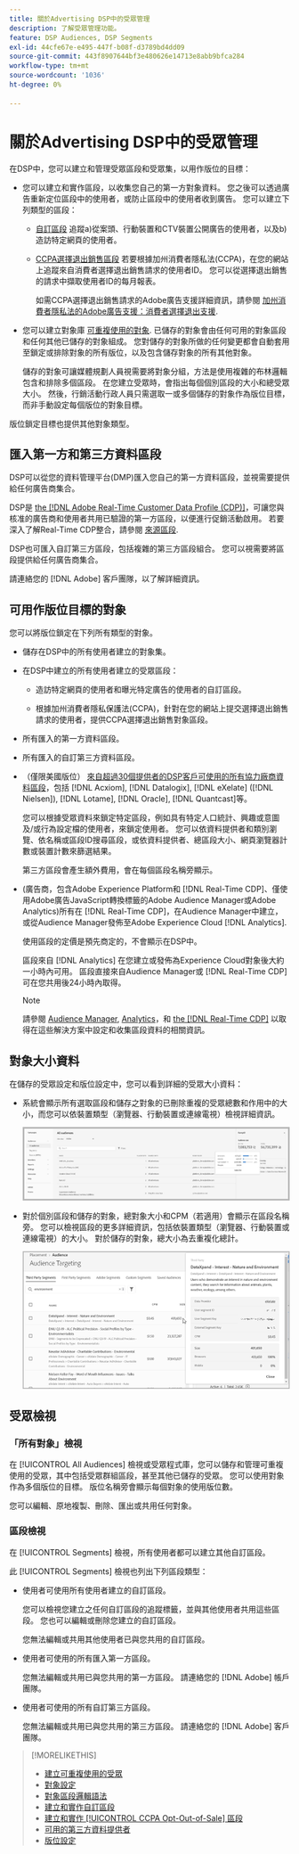 ```yaml
---
title: 關於Advertising DSP中的受眾管理
description: 了解受眾管理功能。
feature: DSP Audiences, DSP Segments
exl-id: 44cfe67e-e495-447f-b08f-d3789bd4dd09
source-git-commit: 443f8907644bf3e480626e14713e8abb9bfca284
workflow-type: tm+mt
source-wordcount: '1036'
ht-degree: 0%

---
```


# 關於Advertising DSP中的受眾管理

在DSP中，您可以建立和管理受眾區段和受眾集，以用作版位的目標：

* 您可以建立和實作區段，以收集您自己的第一方對象資料。 您之後可以透過廣告重新定位區段中的使用者，或防止區段中的使用者收到廣告。 您可以建立下列類型的區段：

   * [自訂區段](/help/dsp/audiences/custom-segment-create.md) 追蹤a)從案頭、行動裝置和CTV裝置公開廣告的使用者，以及b)造訪特定網頁的使用者。

   * [CCPA選擇退出銷售區段](/help/dsp/audiences/ccpa-opt-out-segment-create.md) 若要根據加州消費者隱私法(CCPA)，在您的網站上追蹤來自消費者選擇退出銷售請求的使用者ID。 您可以從選擇退出銷售的請求中擷取使用者ID的每月報表。

      如需CCPA選擇退出銷售請求的Adobe廣告支援詳細資訊，請參閱 [加州消費者隱私法的Adobe廣告支援：消費者選擇退出支援](/help/privacy/ccpa/ccpa-opt-out-of-sale.md).

* 您可以建立對象庫 [可重複使用的對象](/help/dsp/audiences/reusable-audience-create.md). 已儲存的對象會由任何可用的對象區段和任何其他已儲存的對象組成。 您對儲存的對象所做的任何變更都會自動套用至鎖定或排除對象的所有版位，以及包含儲存對象的所有其他對象。

   儲存的對象可讓媒體規劃人員視需要將對象分組，方法是使用複雜的布林邏輯包含和排除多個區段。 在您建立受眾時，會指出每個個別區段的大小和總受眾大小。 然後，行銷活動行政人員只需選取一或多個儲存的對象作為版位目標，而非手動設定每個版位的對象目標。

版位鎖定目標也提供其他對象類型。

## 匯入第一方和第三方資料區段

DSP可以從您的資料管理平台(DMP)匯入您自己的第一方資料區段，並視需要提供給任何廣告商集合。

DSP是 [the [!DNL Adobe Real-Time Customer Data Profile (CDP)]](https://experienceleague.adobe.com/docs/experience-platform/rtcdp/overview.html)，可讓您與核准的廣告商和使用者共用已驗證的第一方區段，以便進行促銷活動啟用。 若要深入了解Real-Time CDP整合，請參閱 [來源區段](/help/dsp/audiences/sources/source-about.md).

DSP也可匯入自訂第三方區段，包括複雜的第三方區段組合。 您可以視需要將區段提供給任何廣告商集合。

請連絡您的 [!DNL Adobe] 客戶團隊，以了解詳細資訊。

## 可用作版位目標的對象

您可以將版位鎖定在下列所有類型的對象。

* 儲存在DSP中的所有使用者建立的對象集。

* 在DSP中建立的所有使用者建立的受眾區段：

   * 造訪特定網頁的使用者和曝光特定廣告的使用者的自訂區段。

   * 根據加州消費者隱私保護法(CCPA)，針對在您的網站上提交選擇退出銷售請求的使用者，提供CCPA選擇退出銷售對象區段。

* 所有匯入的第一方資料區段。

* 所有匯入的自訂第三方資料區段。

* （僅限美國版位） [來自超過30個提供者的DSP客戶可使用的所有協力廠商資料區段](/help/dsp/audiences/third-party-data-providers.md)，包括 [!DNL Acxiom], [!DNL Datalogix], [!DNL eXelate] ([!DNL Nielsen]), [!DNL Lotame], [!DNL Oracle], [!DNL Quantcast]等。

   您可以根據受眾資料來鎖定特定區段，例如具有特定人口統計、興趣或意圖及/或行為設定檔的使用者，來鎖定使用者。 您可以依資料提供者和類別瀏覽、依名稱或區段ID搜尋區段，或依資料提供者、總區段大小、網頁瀏覽器計數或裝置計數來篩選結果。

   第三方區段會產生額外費用，會在每個區段名稱旁顯示。

* (廣告商，包含Adobe Experience Platform和 [!DNL Real-Time CDP]、僅使用Adobe廣告JavaScript轉換標籤的Adobe Audience Manager或Adobe Analytics)所有在 [!DNL Real-Time CDP]，在Audience Manager中建立，或從Audience Manager發佈至Adobe Experience Cloud [!DNL Analytics].

   使用區段的定價是預先商定的，不會顯示在DSP中。

   區段來自 [!DNL Analytics] 在您建立或發佈為Experience Cloud對象後大約一小時內可用。 區段直接來自Audience Manager或 [!DNL Real-Time CDP] 可在您共用後24小時內取得。

   >[!NOTE]
   >
   >請參閱 [Audience Manager](https://experienceleague.adobe.com/docs/audience-manager/user-guide/aam-home.html), [Analytics](https://experienceleague.adobe.com/docs/analytics.html)，和 [the [!DNL Real-Time CDP]](https://experienceleague.adobe.com/docs/experience-platform/rtcdp/segmentation/segment-builder-guide.html) 以取得在這些解決方案中設定和收集區段資料的相關資訊。

## 對象大小資料

在儲存的受眾設定和版位設定中，您可以看到詳細的受眾大小資料：

* 系統會顯示所有選取區段和儲存之對象的已刪除重複的受眾總數和作用中的大小，而您可以依裝置類型（瀏覽器、行動裝置或連線電視）檢視詳細資訊。

   ![合併的受眾規模](/help/dsp/assets/audience-size.png)

* 對於個別區段和儲存的對象，總對象大小和CPM（若適用）會顯示在區段名稱旁。 您可以檢視區段的更多詳細資訊，包括依裝置類型（瀏覽器、行動裝置或連線電視）的大小。 對於儲存的對象，總大小為去重複化總計。

   ![個別區段大小](/help/dsp/assets/audience-size-segment.png)

## 受眾檢視

### 「所有對象」檢視

在 [!UICONTROL All Audiences] 檢視或受眾程式庫，您可以儲存和管理可重複使用的受眾，其中包括受眾群組區段，甚至其他已儲存的受眾。 您可以使用對象作為多個版位的目標。 版位名稱旁會顯示每個對象的使用版位數。

您可以編輯、原地複製、刪除、匯出或共用任何對象。

### 區段檢視

在 [!UICONTROL Segments] 檢視，所有使用者都可以建立其他自訂區段。

此 [!UICONTROL Segments] 檢視也列出下列區段類型：

* 使用者可使用所有使用者建立的自訂區段。

   您可以檢視您建立之任何自訂區段的追蹤標籤，並與其他使用者共用這些區段。 您也可以編輯或刪除您建立的自訂區段。

   您無法編輯或共用其他使用者已與您共用的自訂區段。

* 使用者可使用的所有匯入第一方區段。

   您無法編輯或共用已與您共用的第一方區段。 請連絡您的 [!DNL Adobe] 帳戶團隊。

* 使用者可使用的所有自訂第三方區段。

   您無法編輯或共用已與您共用的第三方區段。 請連絡您的 [!DNL Adobe] 客戶團隊。

>[!MORELIKETHIS]
>
>* [建立可重複使用的受眾](reusable-audience-create.md)
>* [對象設定](audience-settings.md)
>* [對象區段邏輯語法](audience-segment-logic-syntax.md)
>* [建立和實作自訂區段](custom-segment-create.md)
>* [建立和實作 [!UICONTROL CCPA Opt-Out-of-Sale] 區段](ccpa-opt-out-segment-create.md)
>* [可用的第三方資料提供者](third-party-data-providers.md)
>* [版位設定](/help/dsp/campaign-management/placements/placement-settings.md)

